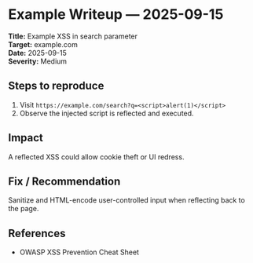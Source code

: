 # Example Writeup — 2025-09-15

**Title:** Example XSS in search parameter  
**Target:** example.com  
**Date:** 2025-09-15  
**Severity:** Medium

## Steps to reproduce

1. Visit `https://example.com/search?q=<script>alert(1)</script>`
2. Observe the injected script is reflected and executed.

## Impact

A reflected XSS could allow cookie theft or UI redress.

## Fix / Recommendation

Sanitize and HTML-encode user-controlled input when reflecting back to the page.

## References
- OWASP XSS Prevention Cheat Sheet

